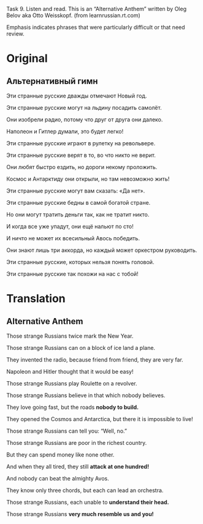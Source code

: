 Task 9. Listen and read. This is an “Alternative Anthem” written by Oleg Belov aka Otto Weisskopf.
(from learnrussian.rt.com)

Emphasis indicates phrases that were particularly difficult or that need review.

# Original

## Альтернативный гимн
Эти странные русские дважды отмечают Новый год.

Эти странные русские могут на льдину посадить самолёт.

Они изобрели радио, потому что друг от друга они далеко.

Наполеон и Гитлер думали, это будет легко!

Эти странные русские играют в рулетку на револьвере.

Эти странные русские верят в то, во что никто не верит.

Они любят быстро ездить, но дороги некому проложить.

Космос и Антарктиду они открыли, но там невозможно жить!

Эти странные русские могут вам сказать: «Да нет».

Эти странные русские бедны в самой богатой стране.

Но они могут тратить деньги так, как не тратит никто.

И когда все уже упадут, они ещё нальют по сто!

И ничто не может их всесильный Авось победить.

Они знают лишь три аккорда, но каждый может оркестром руководить.

Эти странные русские, которых нельзя понять головой.

Эти странные русские так похожи на нас с тобой!

# Translation
## Alternative Anthem
Those strange Russians twice mark the New Year.

Those strange Russians can on a block of ice land a plane.

They invented the radio, because friend from friend, they are very far.

Napoleon and Hitler thought that it would be easy!

Those strange Russians play Roulette on a revolver.

Those strange Russians believe in that which nobody believes.

They love going fast, but the roads **nobody to build.**

They opened the Cosmos and Antarctica, but there it is impossible to live!

Those strange Russians can tell you: “Well, no.”

Those strange Russians are poor in the richest country.

But they can spend money like none other.

And when they all tired, they still **attack at one hundred!**

And nobody can beat the almighty Avos.

They know only three chords, but each can lead an orchestra.

Those strange Russians, each unable to **understand their head.**

Those strange Russians **very much resemble us and you!**
